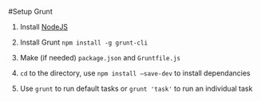 #Setup Grunt

1. Install [NodeJS](https://nodejs.org/)

2. Install Grunt
`npm install -g grunt-cli`

3. Make (if needed) `package.json` and `Gruntfile.js`

4. `cd` to the directory, use `npm install —save-dev` to install dependancies

4. Use `grunt` to run default tasks or `grunt 'task'` to run an individual task

